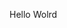 Hello Wolrd























































































































































































































































































































































































































































































































